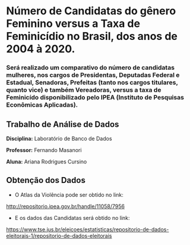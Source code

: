 # Número de Candidatas do gênero Feminino versus a Taxa de Feminicídio no Brasil, dos anos de 2004 à 2020.

### Será realizado um comparativo do número de candidatas mulheres, nos cargos de Presidentas, Deputadas Federal e Estadual, Senadoras, Prefeitas (tanto nos cargos titulares, quanto vice) e também Vereadoras, versus a taxa de Feminicído disponibilizado pelo IPEA (Instituto de Pesquisas Econômicas Aplicadas).



## Trabalho de Análise de Dados


**Disciplina:** Laboratório de Banco de Dados

**Professor:** Fernando Masanori

**Aluna:** Ariana Rodrigues Cursino


## Obtenção dos Dados

- O Atlas da Violência pode ser obtido no link: 

http://repositorio.ipea.gov.br/handle/11058/7956


- E os dados das Candidatas será obtido no link:

https://www.tse.jus.br/eleicoes/estatisticas/repositorio-de-dados-eleitorais-1/repositorio-de-dados-eleitorais



